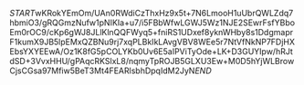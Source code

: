 $START$wKRokYEmOm/UAn0RWdiCzThxHz9x5t+7N6LmooH1uUbrQWLZdq7hbmiO3/gRQGmzNufw1pNIKIa+u7/i5FBbWfwLGWJ5Wz1NJE2SEwrFsfYBboEm0rOC9/cKp6gWJ8JLlKlnQQFWyq5+fniRS1UDxef8yknWHby8s1DdgmaprF1kumX9JB5lpEMxQZBNu9rj7xqPLBkIkLAvgVBV8WEe5r7NtVfNkNP7FDjHXEbsYXYEEwA/Oz1K8fG5pCOLYKb0Uv6E5aIPViTyOde+LK+D3GUYIpw/hRJtdSD+3VvxHHU/gPAqcRKSlxL8/nqmyTpROJB5GLXU3Ew+M0D5hYjWLBrowCjsCGsa97Mfiw5BeT3Mt4FEARlsbhDpqIdM2JyN$END$